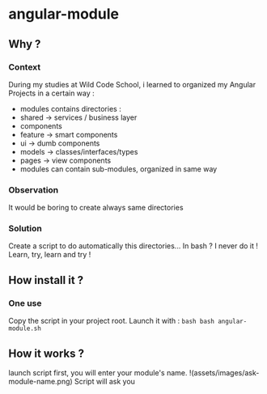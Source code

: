# angular-module
## Why ?
### Context
During my studies at Wild Code School, i learned to organized my Angular Projects in a certain way :
* modules contains directories :
 * shared -> services / business layer
 * components 
  * feature -> smart components
  * ui -> dumb components
 * models -> classes/interfaces/types
 * pages -> view components
* modules can contain sub-modules, organized in same way

### Observation
It would be boring to create always same directories

### Solution
Create a script to do automatically this directories...
In bash ?
I never do it !
Learn, try, learn and try !

## How install it ?
### One use
Copy the script in your project root.
Launch it with :
`bash
bash angular-module.sh
`

## How it works ?
launch script
first, you will enter your module's name.
!(assets/images/ask-module-name.png)
Script will ask you 



